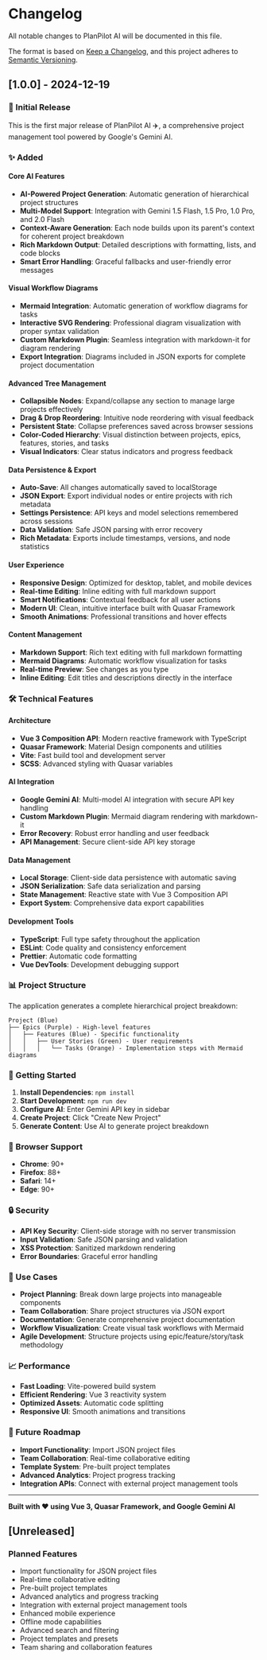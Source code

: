 # Changelog

All notable changes to PlanPilot AI will be documented in this file.

The format is based on [Keep a Changelog](https://keepachangelog.com/en/1.0.0/),
and this project adheres to [Semantic Versioning](https://semver.org/spec/v2.0.0.html).

## [1.0.0] - 2024-12-19

### 🎉 Initial Release

This is the first major release of PlanPilot AI ✈️, a comprehensive project management tool powered by Google's Gemini AI.

### ✨ Added

#### Core AI Features
- **AI-Powered Project Generation**: Automatic generation of hierarchical project structures
- **Multi-Model Support**: Integration with Gemini 1.5 Flash, 1.5 Pro, 1.0 Pro, and 2.0 Flash
- **Context-Aware Generation**: Each node builds upon its parent's context for coherent project breakdown
- **Rich Markdown Output**: Detailed descriptions with formatting, lists, and code blocks
- **Smart Error Handling**: Graceful fallbacks and user-friendly error messages

#### Visual Workflow Diagrams
- **Mermaid Integration**: Automatic generation of workflow diagrams for tasks
- **Interactive SVG Rendering**: Professional diagram visualization with proper syntax validation
- **Custom Markdown Plugin**: Seamless integration with markdown-it for diagram rendering
- **Export Integration**: Diagrams included in JSON exports for complete project documentation

#### Advanced Tree Management
- **Collapsible Nodes**: Expand/collapse any section to manage large projects effectively
- **Drag & Drop Reordering**: Intuitive node reordering with visual feedback
- **Persistent State**: Collapse preferences saved across browser sessions
- **Color-Coded Hierarchy**: Visual distinction between projects, epics, features, stories, and tasks
- **Visual Indicators**: Clear status indicators and progress feedback

#### Data Persistence & Export
- **Auto-Save**: All changes automatically saved to localStorage
- **JSON Export**: Export individual nodes or entire projects with rich metadata
- **Settings Persistence**: API keys and model selections remembered across sessions
- **Data Validation**: Safe JSON parsing with error recovery
- **Rich Metadata**: Exports include timestamps, versions, and node statistics

#### User Experience
- **Responsive Design**: Optimized for desktop, tablet, and mobile devices
- **Real-time Editing**: Inline editing with full markdown support
- **Smart Notifications**: Contextual feedback for all user actions
- **Modern UI**: Clean, intuitive interface built with Quasar Framework
- **Smooth Animations**: Professional transitions and hover effects

#### Content Management
- **Markdown Support**: Rich text editing with full markdown formatting
- **Mermaid Diagrams**: Automatic workflow visualization for tasks
- **Real-time Preview**: See changes as you type
- **Inline Editing**: Edit titles and descriptions directly in the interface

### 🛠️ Technical Features

#### Architecture
- **Vue 3 Composition API**: Modern reactive framework with TypeScript
- **Quasar Framework**: Material Design components and utilities
- **Vite**: Fast build tool and development server
- **SCSS**: Advanced styling with Quasar variables

#### AI Integration
- **Google Gemini AI**: Multi-model AI integration with secure API key handling
- **Custom Markdown Plugin**: Mermaid diagram rendering with markdown-it
- **Error Recovery**: Robust error handling and user feedback
- **API Management**: Secure client-side API key storage

#### Data Management
- **Local Storage**: Client-side data persistence with automatic saving
- **JSON Serialization**: Safe data serialization and parsing
- **State Management**: Reactive state with Vue 3 Composition API
- **Export System**: Comprehensive data export capabilities

#### Development Tools
- **TypeScript**: Full type safety throughout the application
- **ESLint**: Code quality and consistency enforcement
- **Prettier**: Automatic code formatting
- **Vue DevTools**: Development debugging support

### 📊 Project Structure

The application generates a complete hierarchical project breakdown:

```
Project (Blue)
├── Epics (Purple) - High-level features
│   ├── Features (Blue) - Specific functionality
│   │   ├── User Stories (Green) - User requirements
│   │   │   └── Tasks (Orange) - Implementation steps with Mermaid diagrams
```

### 🚀 Getting Started

1. **Install Dependencies**: `npm install`
2. **Start Development**: `npm run dev`
3. **Configure AI**: Enter Gemini API key in sidebar
4. **Create Project**: Click "Create New Project"
5. **Generate Content**: Use AI to generate project breakdown

### 📱 Browser Support

- **Chrome**: 90+
- **Firefox**: 88+
- **Safari**: 14+
- **Edge**: 90+

### 🔒 Security

- **API Key Security**: Client-side storage with no server transmission
- **Input Validation**: Safe JSON parsing and validation
- **XSS Protection**: Sanitized markdown rendering
- **Error Boundaries**: Graceful error handling

### 🎯 Use Cases

- **Project Planning**: Break down large projects into manageable components
- **Team Collaboration**: Share project structures via JSON export
- **Documentation**: Generate comprehensive project documentation
- **Workflow Visualization**: Create visual task workflows with Mermaid
- **Agile Development**: Structure projects using epic/feature/story/task methodology

### 📈 Performance

- **Fast Loading**: Vite-powered build system
- **Efficient Rendering**: Vue 3 reactivity system
- **Optimized Assets**: Automatic code splitting
- **Responsive UI**: Smooth animations and transitions

### 🔮 Future Roadmap

- **Import Functionality**: Import JSON project files
- **Team Collaboration**: Real-time collaborative editing
- **Template System**: Pre-built project templates
- **Advanced Analytics**: Project progress tracking
- **Integration APIs**: Connect with external project management tools

---

**Built with ❤️ using Vue 3, Quasar Framework, and Google Gemini AI**

## [Unreleased]

### Planned Features
- Import functionality for JSON project files
- Real-time collaborative editing
- Pre-built project templates
- Advanced analytics and progress tracking
- Integration with external project management tools
- Enhanced mobile experience
- Offline mode capabilities
- Advanced search and filtering
- Project templates and presets
- Team sharing and collaboration features
